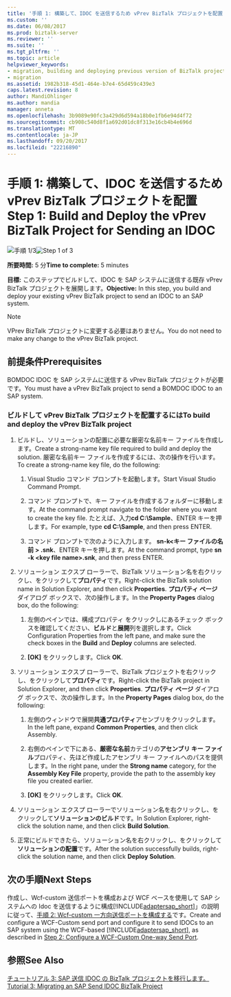 ```yaml
---
title: '手順 1: 構築して、IDOC を送信するため vPrev BizTalk プロジェクトを配置 |Microsoft ドキュメント'
ms.custom: ''
ms.date: 06/08/2017
ms.prod: biztalk-server
ms.reviewer: ''
ms.suite: ''
ms.tgt_pltfrm: ''
ms.topic: article
helpviewer_keywords:
- migration, building and deploying previous version of BizTalk project for sending an IDOC
- migration
ms.assetid: 1982b318-45d1-464e-b7e4-65d459c439e3
caps.latest.revision: 8
author: MandiOhlinger
ms.author: mandia
manager: anneta
ms.openlocfilehash: 3b9089e90fc3a429d6d594a18b0e1fb6e94d4f72
ms.sourcegitcommit: cb908c540d8f1a692d01dc8f313e16cb4b4e696d
ms.translationtype: MT
ms.contentlocale: ja-JP
ms.lasthandoff: 09/20/2017
ms.locfileid: "22216890"
---
```

# <a name="step-1-build-and-deploy-the-vprev-biztalk-project-for-sending-an-idoc"></a><span data-ttu-id="a4912-102">手順 1: 構築して、IDOC を送信するため vPrev BizTalk プロジェクトを配置</span><span class="sxs-lookup"><span data-stu-id="a4912-102">Step 1: Build and Deploy the vPrev BizTalk Project for Sending an IDOC</span></span>
<span data-ttu-id="a4912-103">![手順 1/3](../../adapters-and-accelerators/adapter-oracle-database/media/step-1of3.gif "Step_1of3")</span><span class="sxs-lookup"><span data-stu-id="a4912-103">![Step 1 of 3](../../adapters-and-accelerators/adapter-oracle-database/media/step-1of3.gif "Step_1of3")</span></span>  
  
 <span data-ttu-id="a4912-104">**所要時間:** 5 分</span><span class="sxs-lookup"><span data-stu-id="a4912-104">**Time to complete:** 5 minutes</span></span>  
  
 <span data-ttu-id="a4912-105">**目標:** このステップでビルドして、IDOC を SAP システムに送信する既存 vPrev BizTalk プロジェクトを展開します。</span><span class="sxs-lookup"><span data-stu-id="a4912-105">**Objective:** In this step, you build and deploy your existing vPrev BizTalk project to send an IDOC to an SAP system.</span></span>  
  
> [!NOTE]
>  <span data-ttu-id="a4912-106">VPrev BizTalk プロジェクトに変更する必要はありません。</span><span class="sxs-lookup"><span data-stu-id="a4912-106">You do not need to make any change to the vPrev BizTalk project.</span></span>  
  
## <a name="prerequisites"></a><span data-ttu-id="a4912-107">前提条件</span><span class="sxs-lookup"><span data-stu-id="a4912-107">Prerequisites</span></span>  
 <span data-ttu-id="a4912-108">BOMDOC IDOC を SAP システムに送信する vPrev BizTalk プロジェクトが必要です。</span><span class="sxs-lookup"><span data-stu-id="a4912-108">You must have a vPrev BizTalk project to send a BOMDOC IDOC to an SAP system.</span></span>  
  
### <a name="to-build-and-deploy-the-vprev-biztalk-project"></a><span data-ttu-id="a4912-109">ビルドして vPrev BizTalk プロジェクトを配置するには</span><span class="sxs-lookup"><span data-stu-id="a4912-109">To build and deploy the vPrev BizTalk project</span></span>  
  
1.  <span data-ttu-id="a4912-110">ビルドし、ソリューションの配置に必要な厳密な名前キー ファイルを作成します。</span><span class="sxs-lookup"><span data-stu-id="a4912-110">Create a strong-name key file required to build and deploy the solution.</span></span> <span data-ttu-id="a4912-111">厳密な名前キー ファイルを作成するには、次の操作を行います。</span><span class="sxs-lookup"><span data-stu-id="a4912-111">To create a strong-name key file, do the following:</span></span>  
  
    1.  <span data-ttu-id="a4912-112">Visual Studio コマンド プロンプトを起動します。</span><span class="sxs-lookup"><span data-stu-id="a4912-112">Start Visual Studio Command Prompt.</span></span>  
  
    2.  <span data-ttu-id="a4912-113">コマンド プロンプトで、キー ファイルを作成するフォルダーに移動します。</span><span class="sxs-lookup"><span data-stu-id="a4912-113">At the command prompt navigate to the folder where you want to create the key file.</span></span> <span data-ttu-id="a4912-114">たとえば、入力**cd C:\Sample**、ENTER キーを押します。</span><span class="sxs-lookup"><span data-stu-id="a4912-114">For example, type **cd C:\Sample**, and then press ENTER.</span></span>  
  
    3.  <span data-ttu-id="a4912-115">コマンド プロンプトで次のように入力します。 **sn-k\<キー ファイルの名前 > .snk**、ENTER キーを押します。</span><span class="sxs-lookup"><span data-stu-id="a4912-115">At the command prompt, type **sn -k \<key file name>.snk**, and then press ENTER.</span></span>  
  
2.  <span data-ttu-id="a4912-116">ソリューション エクスプ ローラーで、BizTalk ソリューション名を右クリックし、をクリックして**プロパティ**です。</span><span class="sxs-lookup"><span data-stu-id="a4912-116">Right-click the BizTalk solution name in Solution Explorer, and then click **Properties**.</span></span> <span data-ttu-id="a4912-117">**プロパティ ページ** ダイアログ ボックスで、次の操作します。</span><span class="sxs-lookup"><span data-stu-id="a4912-117">In the **Property Pages** dialog box, do the following:</span></span>  
  
    1.  <span data-ttu-id="a4912-118">左側のペインでは、構成プロパティ をクリックしにあるチェック ボックスを確認してください、**ビルド**と**展開**列を選択します。</span><span class="sxs-lookup"><span data-stu-id="a4912-118">Click Configuration Properties from the left pane, and make sure the check boxes in the **Build** and **Deploy** columns are selected.</span></span>  
  
    2.  <span data-ttu-id="a4912-119">**[OK]** をクリックします。</span><span class="sxs-lookup"><span data-stu-id="a4912-119">Click **OK**.</span></span>  
  
3.  <span data-ttu-id="a4912-120">ソリューション エクスプ ローラーで、BizTalk プロジェクトを右クリックし、をクリックして**プロパティ**です。</span><span class="sxs-lookup"><span data-stu-id="a4912-120">Right-click the BizTalk project in Solution Explorer, and then click **Properties**.</span></span> <span data-ttu-id="a4912-121">**プロパティ ページ** ダイアログ ボックスで、次の操作します。</span><span class="sxs-lookup"><span data-stu-id="a4912-121">In the **Property Pages** dialog box, do the following:</span></span>  
  
    1.  <span data-ttu-id="a4912-122">左側のウィンドウで展開**共通プロパティ**アセンブリをクリックします。</span><span class="sxs-lookup"><span data-stu-id="a4912-122">In the left pane, expand **Common Properties**, and then click Assembly.</span></span>  
  
    2.  <span data-ttu-id="a4912-123">右側のペインで下にある、**厳密な名前**カテゴリの**アセンブリ キー ファイル**プロパティ、先ほど作成したアセンブリ キー ファイルへのパスを提供します。</span><span class="sxs-lookup"><span data-stu-id="a4912-123">In the right pane, under the **Strong name** category, for the **Assembly Key File** property, provide the path to the assembly key file you created earlier.</span></span>  
  
    3.  <span data-ttu-id="a4912-124">**[OK]** をクリックします。</span><span class="sxs-lookup"><span data-stu-id="a4912-124">Click **OK**.</span></span>  
  
4.  <span data-ttu-id="a4912-125">ソリューション エクスプ ローラーでソリューション名を右クリックし、をクリックして**ソリューションのビルド**です。</span><span class="sxs-lookup"><span data-stu-id="a4912-125">In Solution Explorer, right-click the solution name, and then click **Build Solution**.</span></span>  
  
5.  <span data-ttu-id="a4912-126">正常にビルドできたら、ソリューション名を右クリックし、をクリックして**ソリューションの配置**です。</span><span class="sxs-lookup"><span data-stu-id="a4912-126">After the solution successfully builds, right-click the solution name, and then click **Deploy Solution**.</span></span>  
  
## <a name="next-steps"></a><span data-ttu-id="a4912-127">次の手順</span><span class="sxs-lookup"><span data-stu-id="a4912-127">Next Steps</span></span>  
 <span data-ttu-id="a4912-128">作成し、Wcf-custom 送信ポートを構成および WCF ベースを使用して SAP システムへの Idoc を送信するように構成[!INCLUDE[adaptersap_short](../../includes/adaptersap-short-md.md)]」の説明に従って、[手順 2: Wcf-custom 一方向送信ポートを構成する](../../adapters-and-accelerators/adapter-sap/step-2-configure-a-wcf-custom-one-way-send-port.md)です。</span><span class="sxs-lookup"><span data-stu-id="a4912-128">Create and configure a WCF-Custom send port and configure it to send IDOCs to an SAP system using the WCF-based [!INCLUDE[adaptersap_short](../../includes/adaptersap-short-md.md)], as described in [Step 2: Configure a WCF-Custom One-way Send Port](../../adapters-and-accelerators/adapter-sap/step-2-configure-a-wcf-custom-one-way-send-port.md).</span></span>  
  
## <a name="see-also"></a><span data-ttu-id="a4912-129">参照</span><span class="sxs-lookup"><span data-stu-id="a4912-129">See Also</span></span>  
 [<span data-ttu-id="a4912-130">チュートリアル 3: SAP 送信 IDOC の BizTalk プロジェクトを移行します。</span><span class="sxs-lookup"><span data-stu-id="a4912-130">Tutorial 3: Migrating an SAP Send IDOC BizTalk Project</span></span>](../../adapters-and-accelerators/adapter-sap/tutorial-3-migrating-an-sap-send-idoc-biztalk-project.md)